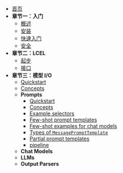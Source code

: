 - [首页](README.md)
- **章节一：入门**
  - [概述](sections/chapters1/1.概述.md)
  - [安装](sections/chapters1/2.install.md)
  - [快速入门](sections/chapters1/3.start.md)
  - [安全](sections/chapters1/4.security.md)
- **章节二：LCEL**
  - [起步](sections/chapters11/3-1.start.md)
  - [接口](sections/chapters11/3-2.接口.md)
- **章节三：模型 I/O**
  - [Quickstart](sections/chapters3/1.quickstart.md)
  - [Concepts](sections/chapters3/2.concepts.md)
  - **Prompts**
    - [Quickstart](sections/chapters3/3.prompts/1.quickstart.md)
    - [Concepts](sections/chapters3/3.prompts/2.composition.md)
    - [Example selectors](sections/chapters3/3.prompts/3.selectorTypes.md)
    - [Few-shot prompt templates](sections/chapters3/3.prompts/4.fewshot.md)
    - [Few-shot examples for chat models](sections/chapters3/3.prompts/5.fewshotchat.md)
    - [Types of `MessagePromptTemplate`](sections/chapters3/3.prompts/6.message.md)
    - [Partial prompt templates](sections/chapters3/3.prompts/7.ppt.md)
    - [pipeline](sections/chapters3/3.prompts/8.pipeline.md)
  - **Chat Models**
  - **LLMs**
  - **Output Parsers**
